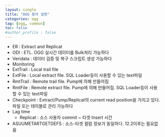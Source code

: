 ```yaml
---
layout: single
title: "OGG 용어 설명"
categories: ogg
tag: [ogg, common]
toc: false
#author_profile : false
---
```


* ER : Extract and Replicat
* ODI : ETL. OGG 실시간 데이터를 Bulk처리 가능하다
* Veridata : 데이터 검증 및 복구 스크립트 생성 가능하다
* Monitoring
* ExtTrail : Local trail file
* ExtFile : Local extract file. SQL Loader등이 사용할 수 있는 text파일
* RmtTrail : Remote trail file. Pump에 의해 만들어짐
* RmtFile : Remote extract file. Pump에 의해 만들어짐. SQL Loader등이 사용할 수 있는 text파일
* Checkpoint : Extract/Pump/Replicat의 current read position을 가지고 있다.  파일 또는 테이블로 관리 가능하다
* Lag time 
    * Replicat : 소스 사용자 commit ~ 타겟 Insert 시간
* ASUUMETARTGETDEFS : 소스-타겟 컬럼 정보가 동일하다. 12.2이후는 필요없음